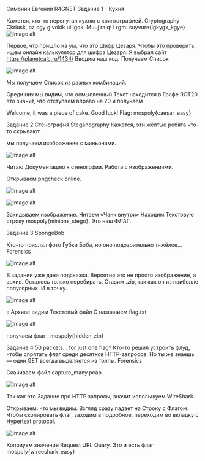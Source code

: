 Симонин Евгений R4GNET
Задание 1 - Кухня

Кажется, кто-то перепутал кухню с криптографией. Cryptography
Ckriusk, oz cgy g vokik ul igqk. Muuj raiq! Lrgm: suyvure{igkygx_kgye}
![Image alt](https://github.com/r4gnet//EndedTasks/raw/photo/1.1.png)

Первое, что пришло на ум, что это Шифр Цезаря. 
Чтобы это проверить, ищем онлайн калькулятор для шифра Цезаря.
Я выбрал сайт https://planetcalc.ru/1434/
Вводим наш код.
Получаем Список 

![Image alt](https://github.com/r4gnet//EndedTasks/raw/photo/1.2.png)

Мы получаем Список из разных комбинаций.

Среди них мы видим, что осмысленный Текст находится в Графе ROT20. это значит, что отступаем вправо на 20 
 и получаем 

Welcome, it was a piece of cake. Good luck! Flag: mospoly{caesar_easy}

Задание 2 Стенография
Steganography Кажется, эти жёлтые ребята что-то скрывают.

мы получаем изображение с миньонами.


![Image alt](https://github.com/r4gnet//EndedTasks/raw/photo/minions.png)

Читаю Документацию к стеногрфии. Работа с изображениями.

Открываем pngcheck online. 

![Image alt](https://github.com/r4gnet//EndedTasks/raw/photo/2.1.png)

![Image alt](https://github.com/r4gnet//EndedTasks/raw/photo/2.2.png)

Закидываем изображение. Читаем «Чанк внутри»
Находим Текстовую строку mospoly{minions_stego}. Это наш ФЛАГ.

Задание 3
SpongeBob 

Кто-то прислал фото Губки Боба, но оно подозрительно тяжёлое… Forensics

![Image alt](https://github.com/r4gnet//EndedTasks/raw/photo/SpongeBob.png)

В задании уже дана подсказка. 
Вероятно это не просто изображение, а архив. 
Осталось только перебирать. Ставим .zip, так как он из наиболле популярных. И в точку.

![Image alt](https://github.com/r4gnet//EndedTasks/raw/photo/3.1.png)

в Архиве видим Текстовый файл С названием flag.txt

![Image alt](https://github.com/r4gnet//EndedTasks/raw/photo/image8.png)

получаем флаг : mospoly{hidden_zip}


Задание 4 
50 packets… for just one flag? 
Кто-то решил устроить флуд, чтобы спрятать флаг среди десятков HTTP-запросов. Но ты же знаешь — один GET всегда выделяется из толпы. Forensics

Скачиваем файл capture_many.pcap

![Image alt](https://github.com/r4gnet//EndedTasks/raw/photo/4.1.png)

Так как это Задание про HTTP запросы, значит испольщуем WireShark.

Открываем. что мы видим. Взгляд сразу падает на Строку с Флагом. Чтобы скопировать флаг, заходим в подробное. переходим во вкладку с Hypertext protocol.

![Image alt](https://github.com/r4gnet//EndedTasks/raw/photo/4.2.png)

Коприуем значение Request URL Quary. Это и есть флаг mospoly{wireeshark_easy}

